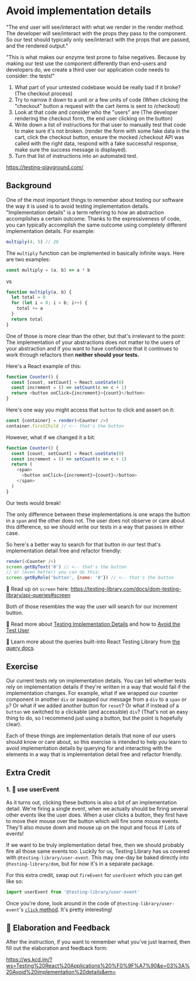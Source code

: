 # Avoid implementation details

"The end user will see/interact with what we render in the render method. The
developer will see/interact with the props they pass to the component. So our
test should typically only see/interact with the props that are passed, and the
rendered output."

"This is what makes our enzyme test prone to false negatives. Because by making
our test use the component differently than end-users and developers do, we
create a third user our application code needs to consider: the tests!"

1. What part of your untested codebase would be really bad if it broke? (The
   checkout process)
2. Try to narrow it down to a unit or a few units of code (When clicking the
   "checkout" button a request with the cart items is sent to /checkout)
3. Look at that code and consider who the "users" are (The developer rendering
   the checkout form, the end user clicking on the button)
4. Write down a list of instructions for that user to manually test that code to
   make sure it's not broken. (render the form with some fake data in the cart,
   click the checkout button, ensure the mocked /checkout API was called with
   the right data, respond with a fake successful response, make sure the
   success message is displayed).
5. Turn that list of instructions into an automated test.

https://testing-playground.com/

## Background

One of the most important things to remember about testing our software the way
it is used is to avoid testing implementation details. "Implementation details"
is a term referring to how an abstraction accomplishes a certain outcome. Thanks
to the expressiveness of code, you can typically accomplish the same outcome
using completely different implementation details. For example:

```javascript
multiply(4, 5) // 20
```

The `multiply` function can be implemented in basically infinite ways. Here are
two examples:

```javascript
const multiply = (a, b) => a * b
```

vs

```javascript
function multiply(a, b) {
  let total = 0
  for (let i = 0; i < b; i++) {
    total += a
  }
  return total
}
```

One of those is more clear than the other, but that's irrelevant to the point:
The implementation of your abstractions does not matter to the users of your
abstraction and if you want to have confidence that it continues to work through
refactors then **neither should your tests.**

Here's a React example of this:

```javascript
function Counter() {
  const [count, setCount] = React.useState(0)
  const increment = () => setCount(c => c + 1)
  return <button onClick={increment}>{count}</button>
}
```

Here's one way you might access that `button` to click and assert on it:

```javascript
const {container} = render(<Counter />)
container.firstChild // <-- that's the button
```

However, what if we changed it a bit:

```javascript
function Counter() {
  const [count, setCount] = React.useState(0)
  const increment = () => setCount(c => c + 1)
  return (
    <span>
      <button onClick={increment}>{count}</button>
    </span>
  )
}
```

Our tests would break!

The only difference between these implementations is one wraps the button in a
`span` and the other does not. The user does not observe or care about this
difference, so we should write our tests in a way that passes in either case.

So here's a better way to search for that button in our test that's
implementation detail free and refactor friendly:

```javascript
render(<Counter />)
screen.getByText('0') // <-- that's the button
// or (even better) you can do this:
screen.getByRole('button', {name: '0'}) // <-- that's the button
```

📜 Read up on `screen` here:
https://testing-library.com/docs/dom-testing-library/api-queries#screen

Both of those resembles the way the user will search for our increment button.

📜 Read more about
[Testing Implementation Details](https://kentcdodds.com/blog/testing-implementation-details)
and how to
[Avoid the Test User](https://kentcdodds.com/blog/avoid-the-test-user)

📜 Learn more about the queries built-into React Testing Library from
[the query docs](https://testing-library.com/docs/dom-testing-library/api-queries).

## Exercise

Our current tests rely on implementation details. You can tell whether tests
rely on implementation details if they're written in a way that would fail if
the implementation changes. For example, what if we wrapped our counter
component in another `div` or swapped our message from a `div` to a `span` or
`p`? Or what if we added another button for `reset`? Or what if instead of a
`button` we switched to a clickable (and accessible) `div`? (That's not an easy
thing to do, so I recommend just using a button, but the point is hopefully
clear).

Each of these things are implementation details that none of our users should
know or care about, so this exercise is intended to help you learn to avoid
implementation details by querying for and interacting with the elements in a
way that is implementation detail free and refactor friendly.

## Extra Credit

### 1. 💯 use userEvent

As it turns out, clicking these buttons is also a bit of an implementation
detail. We're firing a single event, when we actually should be firing several
other events like the user does. When a user clicks a button, they first have to
move their mouse over the button which will fire some mouse events. They'll also
mouse down and mouse up on the input and focus it! Lots of events!

If we want to be truly implementation detail free, then we should probably fire
all those same events too. Luckily for us, Testing Library has us covered with
`@testing-library/user-event`. This may one-day be baked directly into
`@testing-library/dom`, but for now it's in a separate package.

For this extra credit, swap out `fireEvent` for `userEvent` which you can get
like so:

```javascript
import userEvent from '@testing-library/user-event'
```

Once you're done, look around in the code of `@testing-library/user-event`'s
[`click` method](https://github.com/testing-library/user-event/blob/1af67066f57377c5ab758a1215711dddabad2d83/src/index.js#L109-L131).
It's pretty interesting!

## 🦉 Elaboration and Feedback

After the instruction, if you want to remember what you've just learned, then
fill out the elaboration and feedback form:

https://ws.kcd.im/?ws=Testing%20React%20Applications%20%F0%9F%A7%90&e=03%3A%20Avoid%20implementation%20details&em=
